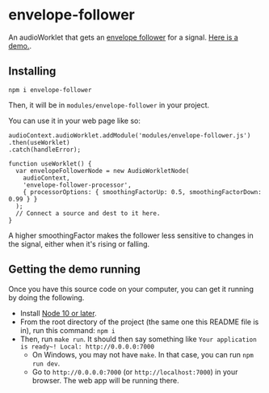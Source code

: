 # envelope-follower

An audioWorklet that gets an <a href="http://msp.ucsd.edu/techniques/latest/book-html/node153.html">envelope follower</a> for a signal. [Here is a demo.](https://jimkang.com/envelope-follower).

## Installing

    npm i envelope-follower

Then, it will be in `modules/envelope-follower` in your project.

You can use it in your web page like so:

    audioContext.audioWorklet.addModule('modules/envelope-follower.js')
    .then(useWorklet)
    .catch(handleError);

    function useWorklet() {
      var envelopeFollowerNode = new AudioWorkletNode(
        audioContext,
        'envelope-follower-processor',
        { processorOptions: { smoothingFactorUp: 0.5, smoothingFactorDown: 0.99 } }
      );
      // Connect a source and dest to it here.
    }

A higher smoothingFactor makes the follower less sensitive to changes in the signal, either when it's rising or falling.

## Getting the demo running

Once you have this source code on your computer, you can get it running by doing the following.

- Install [Node 10 or later](https://nodejs.org/).
- From the root directory of the project (the same one this README file is in), run this command: `npm i`
- Then, run `make run`. It should then say something like `Your application is ready~! Local: http://0.0.0.0:7000`
  - On Windows, you may not have `make`. In that case, you can run `npm run dev`.
  - Go to `http://0.0.0.0:7000` (or `http://localhost:7000`) in your browser. The web app will be running there.
